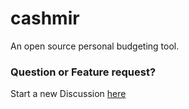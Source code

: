# cashmir
An open source personal budgeting tool.

### Question or Feature request?
Start a new Discussion [here](https://github.com/amirandalibi/cashmir/discussions)
